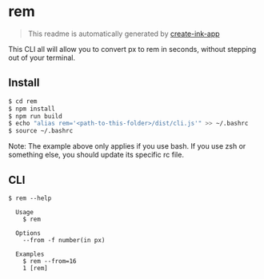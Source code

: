 # rem

> This readme is automatically generated by [create-ink-app](https://github.com/vadimdemedes/create-ink-app)

This CLI all will allow you to convert px to rem in seconds, without stepping out of your terminal.

## Install

```bash
$ cd rem
$ npm install
$ npm run build
$ echo "alias rem='<path-to-this-folder>/dist/cli.js'" >> ~/.bashrc
$ source ~/.bashrc
```

Note: The example above only applies if you use bash. If you use zsh or something else, you should update its specific rc file.

## CLI

```
$ rem --help

  Usage
    $ rem

  Options
    --from -f number(in px)

  Examples
    $ rem --from=16
    1 [rem]
```
